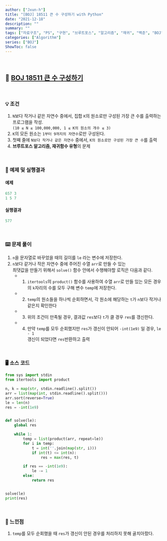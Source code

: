 ```yaml
---
author: ["Jxun-h"]
title: "[BOJ] 18511 큰 수 구성하기 with Python"
date: "2021-12-18"
description: ""
summary: ""
tags: ["자료구조", "PS", "구현", "브루트포스", "알고리즘", "재귀", "백준", "BOJ"]
categories: ["Algorithm"]
series: ["BOJ"]
ShowToc: false
---
```


<br>

## 📌 <a href="https://www.acmicpc.net/problem/18511" target="_blank">BOJ 18511 큰 수 구성하기</a>

<br>

### 💡 조건

1.  `N`보다 작거나 같은 자연수 중에서, 집합 `K`의 원소로만 구성된 가장 큰 수를 출력하는 프로그램을 작성.  
    `(10 ≤ N ≤ 100,000,000, 1 ≤ K의 원소의 개수 ≤ 3)`
2.  `K`의 모든 원소는 `1부터 9까지의 자연수`로만 구성된다.
3.  첫째 줄에 `N보다 작거나 같은 자연수` 중에서, `K의 원소로만 구성된 가장 큰 수`를 출력
4.  **브루트포스 알고리즘, 재귀함수 유형**의 문제

<br>

### 🔖 예제 및 실행결과

#### 예제

```py
657 3
1 5 7
```

#### 실행결과

```py
577
```

<br>

### ⌨️ 문제 풀이

1.  `n`을 문자열로 바꾸었을 때의 길이를 `le` 라는 변수에 저장한다.
2.  `n`보다 같거나 작은 자연수 중에 주어진 수열 `arr`로 만들 수 있는  
    최댓값을 만들기 위해서 `solve()` 함수 안에서 수행해야할 로직은 다음과 같다.
    -   1.  `itertools`의 `product()` 함수를 사용하여 수열 `arr`로 만들 있는 모든 경우의 `k`자리의 수를 모두 구해 변수 `temp`에 저장한다.
    -   2.  `temp`의 원소들을 하나씩 순회하면서, 각 원소에 해당하는 `t`가 `n`보다 작거나 같은지 확인한다
    -   3.  위의 조건이 만족될 경우, 결과값 `res`보다 `t`가 클 경우 `res`를 갱신한다.
    -   4.  만약 `temp`를 모두 순회했지만 `res`가 갱신이 안되어 `-int(1e9)` 일 경우, `le - 1`  
            갱신이 되었다면 `res`반환하고 출력

<br>

### 🖥 소스 코드

```py
from sys import stdin
from itertools import product

n, k = map(str, stdin.readline().split())
arr = list(map(int, stdin.readline().split()))
arr.sort(reverse=True)
le = len(n)
res = -int(1e9)


def solve(le):
    global res

    while 1:
        temp = list(product(arr, repeat=le))
        for i in temp:
            t = int(''.join(map(str, i)))
            if int(t) <= int(n):
                res = max(res, t)

        if res == -int(1e9):
            le -= 1
        else:
            return res


solve(le)
print(res)
```

<br>

### 💾 느낀점

1.  `temp`를 모두 순회했을 때 `res`가 갱신이 안된 경우를 처리하지 못해 골치아팠다.